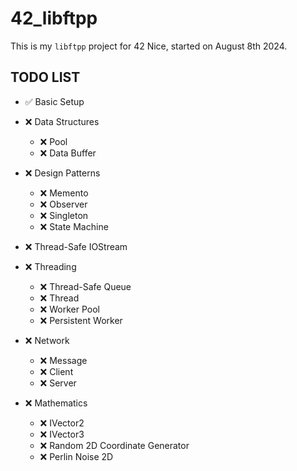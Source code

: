 # 42_libftpp

This is my `libftpp` project for 42 Nice, started on August 8th 2024.

## TODO LIST

- ✅ Basic Setup

- ❌ Data Structures
  - ❌ Pool
  - ❌ Data Buffer

- ❌ Design Patterns
  - ❌ Memento
  - ❌ Observer
  - ❌ Singleton
  - ❌ State Machine

- ❌ Thread-Safe IOStream

- ❌ Threading
  - ❌ Thread-Safe Queue
  - ❌ Thread
  - ❌ Worker Pool
  - ❌ Persistent Worker

- ❌ Network
  - ❌ Message
  - ❌ Client
  - ❌ Server

- ❌ Mathematics
  - ❌ IVector2
  - ❌ IVector3
  - ❌ Random 2D Coordinate Generator
  - ❌ Perlin Noise 2D
